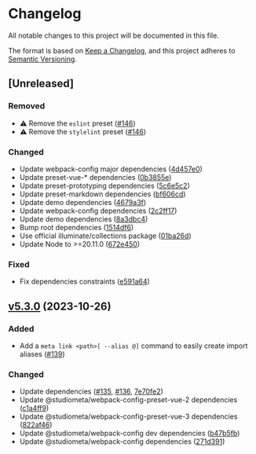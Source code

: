 # Changelog

All notable changes to this project will be documented in this file.

The format is based on [Keep a Changelog](https://keepachangelog.com/en/1.0.0/), and this project adheres to [Semantic Versioning](https://semver.org/spec/v2.0.0.html).

## [Unreleased]

### Removed

- ⚠️ Remove the `eslint` preset ([#146](https://github.com/studiometa/webpack-config/pull/146))
- ⚠️ Remove the `stylelint` preset ([#146](https://github.com/studiometa/webpack-config/pull/146))

### Changed

- Update webpack-config major dependencies ([4d457e0](https://github.com/studiometa/webpack-config/4d457e0))
- Update preset-vue-* dependencies ([0b3855e](https://github.com/studiometa/webpack-config/0b3855e))
- Update preset-prototyping dependencies ([5c6e5c2](https://github.com/studiometa/webpack-config/5c6e5c2))
- Update preset-markdown dependencies ([bf606cd](https://github.com/studiometa/webpack-config/bf606cd))
- Update demo dependencies ([4679a3f](https://github.com/studiometa/webpack-config/4679a3f))
- Update webpack-config dependencies ([2c2ff17](https://github.com/studiometa/webpack-config/2c2ff17))
- Update demo dependencies ([8a3dbc4](https://github.com/studiometa/webpack-config/8a3dbc4))
- Bump root dependencies ([1514df6](https://github.com/studiometa/webpack-config/1514df6))
- Use official illuminate/collections package ([01ba26d](https://github.com/studiometa/webpack-config/01ba26d))
- Update Node to >=20.11.0 ([672e450](https://github.com/studiometa/webpack-config/commit/672e450))

### Fixed

- Fix dependencies constraints ([e591a64](https://github.com/studiometa/webpack-config/commit/e591a64))

## [v5.3.0](https://github.com/studiometa/webpack-config/compare/5.2.3..5.3.0) (2023-10-26)

### Added

- Add a `meta link <path>[ --alias @]` command to easily create import aliases ([#139](https://github.com/studiometa/webpack-config/pull/139))

### Changed

- Update dependencies ([#135](https://github.com/studiometa/webpack-config/pull/135), [#136](https://github.com/studiometa/webpack-config/pull/136), [7e70fe2](https://github.com/studiometa/webpack-config/commit/7e70fe2))
- Update @studiometa/webpack-config-preset-vue-2 dependencies ([c1a4ff9](https://github.com/studiometa/webpack-config/commit/c1a4ff9))
- Update @studiometa/webpack-config-preset-vue-3 dependencies ([822af46](https://github.com/studiometa/webpack-config/commit/822af46))
- Update @studiometa/webpack-config dev dependencies ([b47b5fb](https://github.com/studiometa/webpack-config/commit/b47b5fb))
- Update @studiometa/webpack-config dependencies ([271d391](https://github.com/studiometa/webpack-config/commit/271d391))
